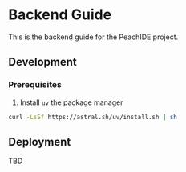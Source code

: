 # Backend Guide

This is the backend guide for the PeachIDE project.

## Development

### Prerequisites

1. Install `uv` the package manager

```bash
curl -LsSf https://astral.sh/uv/install.sh | sh
```

## Deployment

TBD